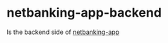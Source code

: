 # netbanking-app-backend

Is the backend side of <a href="https://github.com/jaime-hndz/netbanking-app-frontend"> netbanking-app </a>
